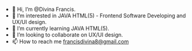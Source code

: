 - 👋 Hi, I’m @Divina Francis. 
- 👀 I’m interested in JAVA HTML(5) - Frontend Software Developing and UX/UI design. 
- 🌱 I’m currently learning JAVA HTML(5). 
- 💞️ I’m looking to collaborate on UX/UI design. 
- 📫 How to reach me francisdivina8@gmail.com
